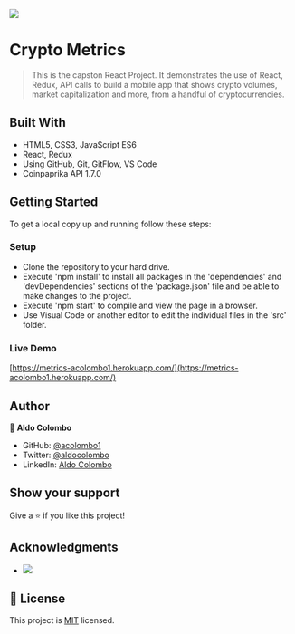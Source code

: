 ![](https://img.shields.io/badge/Microverse-blueviolet)

# Crypto Metrics

> This is the capston React Project. It demonstrates the use of React, Redux, API calls to build a mobile app that shows crypto volumes, market capitalization and more, from a handful of cryptocurrencies.


## Built With

- HTML5, CSS3, JavaScript ES6
- React, Redux
- Using GitHub, Git, GitFlow, VS Code
- Coinpaprika API 1.7.0

## Getting Started

To get a local copy up and running follow these steps:

### Setup

- Clone the repository to your hard drive.
- Execute 'npm install' to install all packages in the 'dependencies' and 'devDependencies' sections of the 'package.json' file and be able to make changes to the project.
- Execute 'npm start' to compile and view the page in a browser.
- Use Visual Code or another editor to edit the individual files in the 'src' folder.
### Live Demo

[https://metrics-acolombo1.herokuapp.com/](https://metrics-acolombo1.herokuapp.com/)

## Author

👤 **Aldo Colombo**

- GitHub: [@acolombo1](https://github.com/acolombo1)
- Twitter: [@aldocolombo](https://twitter.com/aldocolombo)
- LinkedIn: [Aldo Colombo](https://www.linkedin.com/in/aldo-colombo-2156009)
## Show your support

Give a ⭐️ if you like this project!
## Acknowledgments

- ![](https://img.shields.io/badge/Microverse-blueviolet)

## 📝 License

This project is [MIT](https://github.com/acolombo1/metrics/blob/develop/MIT.md) licensed.
